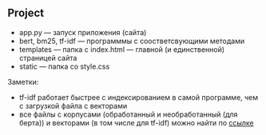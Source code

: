 ## Project
- app.py — запуск приложения (сайта)
- bert, bm25, tf-idf — программмы с соостветсвующими методами
- templates — папка с index.html — главной (и единственной) страницей сайта
- static — папка со style.css

Заметки:
- tf-idf работает быстрее с индексированием в самой программе, чем с загрузкой файла с векторами
- все файлы с корпусами (обработанный и необработанный (для берта)) и векторами (в том числе для tf-idf) можно найти по [ссылке](https://drive.google.com/file/d/1MqU71oWI5c5rUYW6IKEGbAcrDy0YBvKb/view?usp=sharing)
